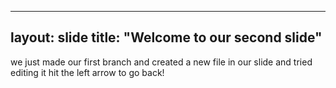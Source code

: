 ----
layout: slide
title: "Welcome to our second slide"
----
we just made our first branch and created a new file in our slide and tried editing it
hit the left arrow to go back!
